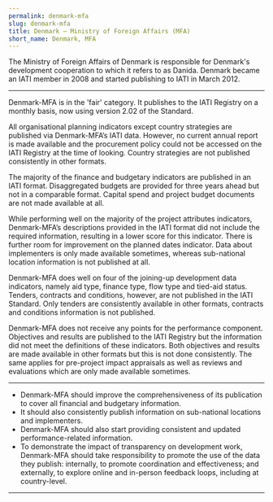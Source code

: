 ```yaml
---
permalink: denmark-mfa
slug: denmark-mfa
title: Denmark – Ministry of Foreign Affairs (MFA)
short_name: Denmark, MFA
---
```


The Ministry of Foreign Affairs of Denmark is responsible for Denmark's development cooperation to which it refers to as Danida. Denmark became an IATI member in 2008 and started publishing to IATI in March 2012.

---

Denmark-MFA is in the 'fair' category. It publishes to the IATI Registry on a monthly basis, now using version 2.02 of the Standard.

All organisational planning indicators except country strategies are published via Denmark-MFA’s IATI data. However, no current annual report is made available and the procurement policy could not be accessed on the IATI Registry at the time of looking. Country strategies are not published consistently in other formats. 

The majority of the finance and budgetary indicators are published in an IATI format. Disaggregated budgets are provided for three years ahead but not in a comparable format. Capital spend and project budget documents are not made available at all. 

While performing well on the majority of the project attributes indicators, Denmark-MFA’s descriptions provided in the IATI format did not include the required information, resulting in a lower score for this indicator. There is further room for improvement on the planned dates indicator. Data about implementers is only made available sometimes, whereas sub-national location information is not published at all. 

Denmark-MFA does well on four of the joining-up development data indicators, namely aid type, finance type, flow type and tied-aid status. Tenders, contracts and conditions, however, are not published in the IATI Standard. Only tenders are consistently available in other formats, contracts and conditions information is not published. 

Denmark-MFA does not receive any points for the performance component. Objectives and results are published to the IATI Registry but the information did not meet the definitions of these indicators. Both objectives and results are made available in other formats but this is not done consistently. The same applies for pre-project impact appraisals as well as reviews and evaluations which are only made available sometimes.

---

 * Denmark-MFA should improve the comprehensiveness of its publication to cover all financial and budgetary information.
 * It should also consistently publish information on sub-national locations and implementers.
 * Denmark-MFA should also start providing consistent and updated performance-related information.
 * To demonstrate the impact of transparency on development work, Denmark-MFA should take responsibility to promote the use of the data they publish: internally, to promote coordination and effectiveness; and externally, to explore online and in-person feedback loops, including at country-level.

---
